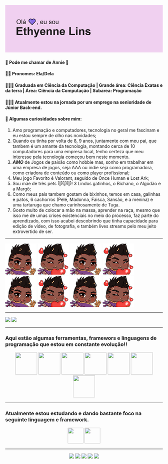 


![Thyenneheader](img/header.png)


#### 💜 Pode me chamar de Annie 💜
#### 👧🏾 Pronomes: Ela/Dela
#### 👩🏾‍🎓 Graduada em Ciência da Computação | Grande área: Ciência Exatas e da terra | Área: Ciência da Computação | Subarea: Programação
#### 🚶🏾‍♀️ Atualmente estou na jornada por um emprego na senioridade de Júnior Back-end.
#### 💠 Algumas curiosidades sobre mim:
1. Amo programação e computadores, tecnologia no geral me fascinam e eu estou sempre de olho nas novidades;
2. Quando eu tinha por volta de 8, 9 anos, juntamente com meu pai, que tambem é um amante da tecnologia, montando cerca de 10 computadores para uma empresa local, tenho certeza que meu interesse pela tecnologia começou bem neste momento. 
3. ***AMO*** de Jogos de paixão como hobbie mas, sonho em trabalhar em uma empresa de jogos, seja AAA ou indie seja como programadora, como criadora de conteúdo ou como player profissional;
4. Meu jogo Favorito é Valorant, seguido de Once Human e Lost Ark;
5. Sou mãe de três pets 😻😻😻! 3 Lindos gatinhos, o Bichano, o Algodão e a Margô;
6. Como meus pais tambem gostam de bixinhos, temos em casa, galinhas e patos, 6 cachorros (Pelé, Madonna, Faisca, Sansão, e a menina) e uma tartaruga que chamo carinhosamente de Tuga.
7. Gosto muito de colocar a mão na massa, aprender na raça, mesmo que isso me de umas crises existenciais no meio do processo, faz parte do aprendizado, com isso acabei descobrindo que tinha capacidade para edição de vídeo, de fotografia, e também lives streams pelo meu jeito extrovertido de ser. 

_________________________________________________________________________________________________________________________________________________________________________________


<div>
    <img width="100" height="100"src=img/ThyHey.png/>
    <img width="100" height="100"src=img/thyLuv.png/>
    <img width="100" height="100"src=img/ThyHey.png/>
    <img width="100" height="100"src=img/thyLuv.png/>
    <img width="100" height="100"src=img/ThyHey.png/>
    <img width="100" height="100"src=img/thyLuv.png/>
    <img width="100" height="100"src=img/ThyHey.png/>
    <img width="100" height="100"src=img/thyLuv.png/>
</div>


_________________________________________________________________________________________________________________________________________________________________________________

<div>
<img loading="lazy" height="180em"  src="https://github-readme-stats.vercel.app/api/top-langs/?username=thyenne&layout=compact&langs_count=7&theme=dracula"/>
<img loading="lazy" height="180em"  src="https://github-readme-stats.vercel.app/api?username=thyenne&show_icons=true&theme=dracula&include_all_commits=true&count_private=true"/>
</div>

_________________________________________________________________________________________________________________________________________________________________________________

### Aqui estão algumas ferramentas, framewors e linguagens de programação que estou em **constante evolução!!**


<div align = center>
<img src="https://cdn.jsdelivr.net/gh/devicons/devicon@latest/icons/mysql/mysql-plain-wordmark.svg" width="70" height="70"/>
<img src="https://cdn.jsdelivr.net/gh/devicons/devicon@latest/icons/html5/html5-plain.svg" width="70" height="70"/>
<img src="https://cdn.jsdelivr.net/gh/devicons/devicon@latest/icons/css3/css3-plain.svg" width="70" height="70"/>
<img src="https://cdn.jsdelivr.net/gh/devicons/devicon@latest/icons/bootstrap/bootstrap-original.svg" width="70" height="70"/>
<img src="https://cdn.jsdelivr.net/gh/devicons/devicon@latest/icons/materialui/materialui-original.svg" width="70" height="70"/>
<img src="https://cdn.jsdelivr.net/gh/devicons/devicon@latest/icons/nodejs/nodejs-original-wordmark.svg" width="70" height="70"/>
<img src="https://cdn.jsdelivr.net/gh/devicons/devicon@latest/icons/javascript/javascript-plain.svg" width="70" height="70"/>                            
</div>      
        

          
_________________________________________________________________________________________________________________________________________________________________________________   
### Atualmente estou estudando e dando bastante foco na seguinte linguagem e framework.

<div align = center>
<img src="https://cdn.jsdelivr.net/gh/devicons/devicon@latest/icons/nodejs/nodejs-original-wordmark.svg" width="50" height="50"/>
<img src="https://cdn.jsdelivr.net/gh/devicons/devicon@latest/icons/javascript/javascript-plain.svg" width="50" height="50"/> 
</div>

_________________________________________________________________________________________________________________________________________________________________________________          


<div align = center>
<a href="https://www.youtube.com/@Thyennex" target="_blank"><img loading="lazy" src="https://img.shields.io/badge/YouTube-FF0000?style=for-the-badge&logo=youtube&logoColor=white" target="_blank"></a>
<a href="https://instagram.com/Thyennex" target="_blank"><img loading="lazy" src="https://img.shields.io/badge/-Instagram-%23E4405F?style=for-the-badge&logo=instagram&logoColor=white" target="_blank"></a>
<a href="https://www.twitch.tv/thyennex" target="_blank"><img loading="lazy" src="https://img.shields.io/badge/Twitch-9146FF?style=for-the-badge&logo=twitch&logoColor=white" target="_blank"></a>
<a href = "mailto:linssalles@gmail.com"><img loading="lazy" src="https://img.shields.io/badge/Gmail-D14836?style=for-the-badge&logo=gmail&logoColor=white" target="_blank"></a>
<a href="https://www.linkedin.com/in/ethyennelins/" target="_blank"><img loading="lazy" src="https://img.shields.io/badge/-LinkedIn-%230077B5?style=for-the-badge&logo=linkedin&logoColor=white" target="_blank"></a>   
</div>